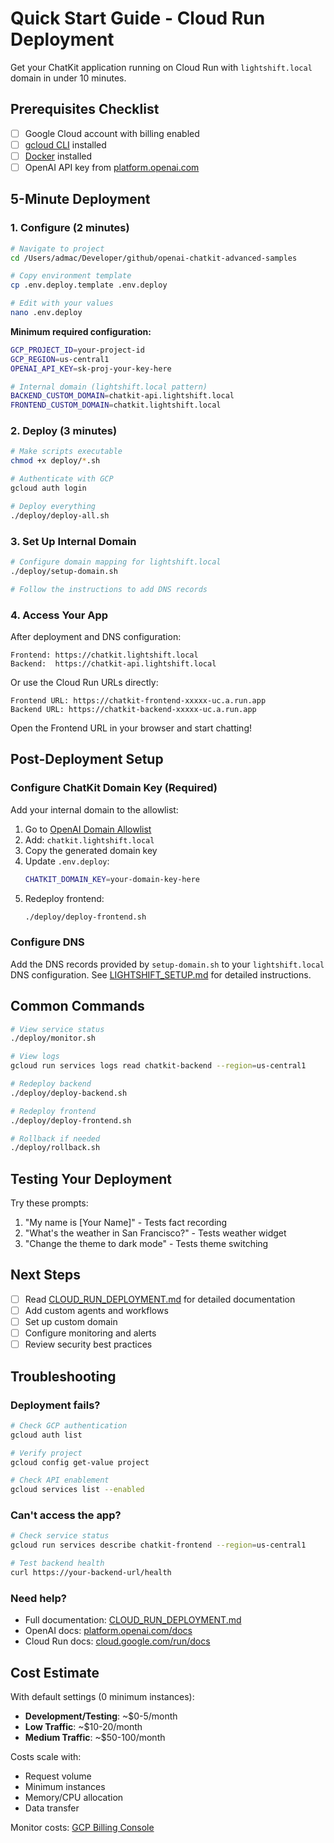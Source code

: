 # Quick Start Guide - Cloud Run Deployment

Get your ChatKit application running on Cloud Run with `lightshift.local` domain in under 10 minutes.

## Prerequisites Checklist

- [ ] Google Cloud account with billing enabled
- [ ] [gcloud CLI](https://cloud.google.com/sdk/docs/install) installed
- [ ] [Docker](https://docs.docker.com/get-docker/) installed
- [ ] OpenAI API key from [platform.openai.com](https://platform.openai.com/api-keys)

## 5-Minute Deployment

### 1. Configure (2 minutes)

```bash
# Navigate to project
cd /Users/admac/Developer/github/openai-chatkit-advanced-samples

# Copy environment template
cp .env.deploy.template .env.deploy

# Edit with your values
nano .env.deploy
```

**Minimum required configuration:**
```bash
GCP_PROJECT_ID=your-project-id
GCP_REGION=us-central1
OPENAI_API_KEY=sk-proj-your-key-here

# Internal domain (lightshift.local pattern)
BACKEND_CUSTOM_DOMAIN=chatkit-api.lightshift.local
FRONTEND_CUSTOM_DOMAIN=chatkit.lightshift.local
```

### 2. Deploy (3 minutes)

```bash
# Make scripts executable
chmod +x deploy/*.sh

# Authenticate with GCP
gcloud auth login

# Deploy everything
./deploy/deploy-all.sh
```

### 3. Set Up Internal Domain

```bash
# Configure domain mapping for lightshift.local
./deploy/setup-domain.sh

# Follow the instructions to add DNS records
```

### 4. Access Your App

After deployment and DNS configuration:
```
Frontend: https://chatkit.lightshift.local
Backend:  https://chatkit-api.lightshift.local
```

Or use the Cloud Run URLs directly:
```
Frontend URL: https://chatkit-frontend-xxxxx-uc.a.run.app
Backend URL: https://chatkit-backend-xxxxx-uc.a.run.app
```

Open the Frontend URL in your browser and start chatting!

## Post-Deployment Setup

### Configure ChatKit Domain Key (Required)

Add your internal domain to the allowlist:

1. Go to [OpenAI Domain Allowlist](https://platform.openai.com/settings/organization/security/domain-allowlist)
2. Add: `chatkit.lightshift.local`
3. Copy the generated domain key
4. Update `.env.deploy`:
   ```bash
   CHATKIT_DOMAIN_KEY=your-domain-key-here
   ```
5. Redeploy frontend:
   ```bash
   ./deploy/deploy-frontend.sh
   ```

### Configure DNS

Add the DNS records provided by `setup-domain.sh` to your `lightshift.local` DNS configuration. See [LIGHTSHIFT_SETUP.md](LIGHTSHIFT_SETUP.md) for detailed instructions.

## Common Commands

```bash
# View service status
./deploy/monitor.sh

# View logs
gcloud run services logs read chatkit-backend --region=us-central1

# Redeploy backend
./deploy/deploy-backend.sh

# Redeploy frontend
./deploy/deploy-frontend.sh

# Rollback if needed
./deploy/rollback.sh
```

## Testing Your Deployment

Try these prompts:
1. "My name is [Your Name]" - Tests fact recording
2. "What's the weather in San Francisco?" - Tests weather widget
3. "Change the theme to dark mode" - Tests theme switching

## Next Steps

- [ ] Read [CLOUD_RUN_DEPLOYMENT.md](CLOUD_RUN_DEPLOYMENT.md) for detailed documentation
- [ ] Add custom agents and workflows
- [ ] Set up custom domain
- [ ] Configure monitoring and alerts
- [ ] Review security best practices

## Troubleshooting

### Deployment fails?

```bash
# Check GCP authentication
gcloud auth list

# Verify project
gcloud config get-value project

# Check API enablement
gcloud services list --enabled
```

### Can't access the app?

```bash
# Check service status
gcloud run services describe chatkit-frontend --region=us-central1

# Test backend health
curl https://your-backend-url/health
```

### Need help?

- Full documentation: [CLOUD_RUN_DEPLOYMENT.md](CLOUD_RUN_DEPLOYMENT.md)
- OpenAI docs: [platform.openai.com/docs](https://platform.openai.com/docs)
- Cloud Run docs: [cloud.google.com/run/docs](https://cloud.google.com/run/docs)

## Cost Estimate

With default settings (0 minimum instances):
- **Development/Testing**: ~$0-5/month
- **Low Traffic**: ~$10-20/month
- **Medium Traffic**: ~$50-100/month

Costs scale with:
- Request volume
- Minimum instances
- Memory/CPU allocation
- Data transfer

Monitor costs: [GCP Billing Console](https://console.cloud.google.com/billing)
